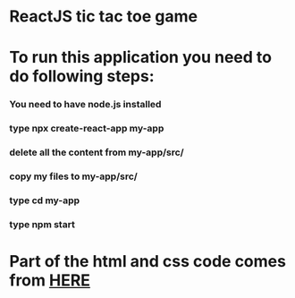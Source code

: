 # ReactJS tic tac toe game
# To run this application you need to do following steps:
### You need to have node.js installed
### type npx create-react-app my-app
### delete all the content from my-app/src/
### copy my files to my-app/src/
### type cd my-app
### type npm start

# Part of the html and css code comes from <a href="https://reactjs.org/tutorial/tutorial.html">HERE</a>

